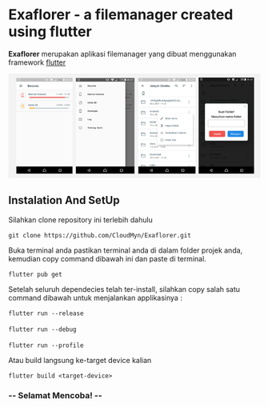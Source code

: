 # Exaflorer - a filemanager created using flutter 

**Exaflorer** merupakan aplikasi filemanager yang dibuat menggunakan framework [flutter](www.flutter.com)

<img src="screens/screen.png" />

## Instalation And SetUp

Silahkan clone repository ini terlebih dahulu

    git clone https://github.com/CloudMyn/Exaflorer.git

Buka terminal anda pastikan terminal anda di dalam folder projek anda, kemudian copy command dibawah ini dan paste di terminal.

    flutter pub get

Setelah seluruh dependecies telah ter-install, silahkan copy salah satu command dibawah untuk menjalankan applikasinya :

    flutter run --release
    
    flutter run --debug
    
    flutter run --profile
    
Atau build langsung ke-target device kalian

    flutter build <target-device>

### -- Selamat Mencoba! --

